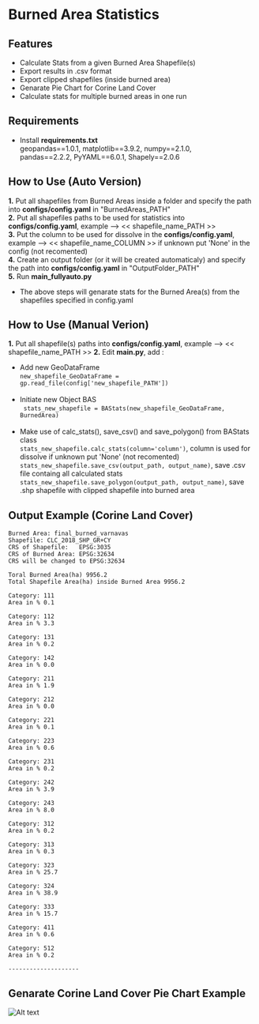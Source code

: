 # Burned Area Statistics

## Features
- Calculate Stats from a given Burned Area Shapefile(s)
- Export results in .csv format
- Export clipped shapefiles (inside burned area)
- Genarate Pie Chart for Corine Land Cover
- Calculate stats for multiple burned areas in one run

## Requirements
- Install **requirements.txt** <br />
geopandas==1.0.1, matplotlib==3.9.2, numpy==2.1.0, <br />
pandas==2.2.2, PyYAML==6.0.1, Shapely==2.0.6


## How to Use (Auto Version)
**1.** Put all shapefiles from Burned Areas inside a folder and specify the path into **configs/config.yaml** in "BurnedAreas_PATH" <br />
**2.** Put all shapefiles paths to be used for statistics into **configs/config.yaml**, example --> << shapefile_name_PATH >> <br />
**3.** Put the column to be used for dissolve in the **configs/config.yaml**, example --> << shapefile_name_COLUMN >> 
if unknown put 'None' in the config (not recomented) <br />
**4.** Create an output folder (or it will be created automaticaly) and specify the path into **configs/config.yaml** in "OutputFolder_PATH" <br />
**5.** Run **main_fullyauto.py** <br />
- The above steps will genarate stats for the Burned Area(s) from the shapefiles specified in config.yaml

## How to Use (Manual Verion)
**1.** Put all shapefile(s) paths into **configs/config.yaml**, example --> << shapefile_name_PATH >>
**2.** Edit **main.py**, add : <br />
- Add new GeoDataFrame <br />
```new_shapefile_GeoDataFrame = gp.read_file(config['new_shapefile_PATH'])``` <br /><br />
- Initiate new Object BAS<br />
``` stats_new_shapefile = BAStats(new_shapefile_GeoDataFrame, BurnedArea)``` <br /><br />
- Make use of calc_stats(), save_csv() and save_polygon() from BAStats class <br />
```stats_new_shapefile.calc_stats(column='column')```, column is used for dissolve if unknown put 'None' (not recomented)
```stats_new_shapefile.save_csv(output_path, output_name)```, save .csv file containg all calculated stats
```stats_new_shapefile.save_polygon(output_path, output_name)```, save .shp shapefile with clipped shapefile into burned area

## Output Example (Corine Land Cover)
```
Burned Area: final_burned_varnavas
Shapefile: CLC_2018_SHP_GR+CY
CRS of Shapefile:   EPSG:3035
CRS of Burned Area: EPSG:32634
CRS will be changed to EPSG:32634

Toral Burned Area(ha) 9956.2
Total Shapefile Area(ha) inside Burned Area 9956.2 

Category: 111
Area in % 0.1

Category: 112
Area in % 3.3

Category: 131
Area in % 0.2

Category: 142
Area in % 0.0

Category: 211
Area in % 1.9

Category: 212
Area in % 0.0

Category: 221
Area in % 0.1

Category: 223
Area in % 0.6

Category: 231
Area in % 0.2

Category: 242
Area in % 3.9

Category: 243
Area in % 8.0

Category: 312
Area in % 0.2

Category: 313
Area in % 0.3

Category: 323
Area in % 25.7

Category: 324
Area in % 38.9

Category: 333
Area in % 15.7

Category: 411
Area in % 0.6

Category: 512
Area in % 0.2

--------------------
```

## Genarate Corine Land Cover Pie Chart Example
![Alt text](https://github.com/noa-beyond/burn-scar-mapping/blob/nikos/src/Burned_Area_Stats/screenshots/corine_screen.png)

